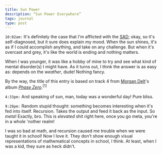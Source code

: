 ```yaml
---
title: Sun Power
description: “Sun Power Everywhere”
tags: journal
type: post
---
```


`10:02am:` It's definitely the case that I'm afflicted with the [SAD](https://en.wikipedia.org/wiki/Seasonal_affective_disorder); okay, so it's self-diagnosed, but it sure does explain my mood. When the sun shines, it's as if I could accomplish anything, and take on any challenge. But when it's overcast and grey, it's like the world is ending and nothing matters.

When I was younger, it was like a hobby of mine to try and see what kind of mental disorder(s) I might have. As it turns out, I think the answer is as easy as: depends on the _weather_, dude! Nothing fancy.

By the way, the title of this entry is based on track 4 from [Morgan Delt](https://www.last.fm/music/Morgan+Delt)'s album [_Phase Zero_](https://morgandelt.bandcamp.com/album/phase-zero).<sup data-note="I've been meaning to buy that LP for ages, but with all the traveling and the “not having a record player at home” thing, I still haven't commited. But it's a really good album, very mellow, very psychedelic.">[1]</sup>

`4:33pm:` And speaking of sun, man, today was a wonderful day! Pure bliss.

`9:28pm:` Random stupid thought: something becomes interesting when it's fed into itself. Recursion. Takes the output and feed it back as the input. So _meta_! Exactly, bro. This is _elevated_ shit right here, once you go meta, you're in a whole 'nother realm!

I was so bad at math, and recursion caused me trouble when we were taught it in school! Now I love it. They don't show enough visual representations of mathematical concepts in school, I think. At least, when I was a kid, they sure as heck didn't.
